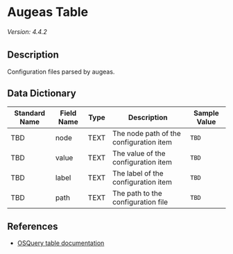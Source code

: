 # Augeas Table
###### Version: 4.4.2

## Description
Configuration files parsed by augeas.

## Data Dictionary
|Standard Name|Field Name|Type|Description|Sample Value|
|---|---|---|---|---|
|TBD|node|TEXT|The node path of the configuration item|`TBD`|
|TBD|value|TEXT|The value of the configuration item|`TBD`|
|TBD|label|TEXT|The label of the configuration item|`TBD`|
|TBD|path|TEXT|The path to the configuration file|`TBD`|

## References
* [OSQuery table documentation](https://osquery.io/schema/current#augeas)
